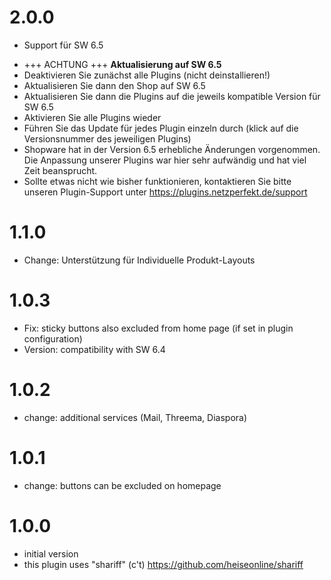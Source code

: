 # 2.0.0
- Support für SW 6.5
* +++ ACHTUNG +++ **Aktualisierung auf SW 6.5**
* Deaktivieren Sie zunächst alle Plugins (nicht deinstallieren!)
* Aktualisieren Sie dann den Shop auf SW 6.5
* Aktualisieren Sie dann die Plugins auf die jeweils kompatible Version für SW 6.5
* Aktivieren Sie alle Plugins wieder
* Führen Sie das Update für jedes Plugin einzeln durch (klick auf die Versionsnummer des jeweiligen Plugins)
* Shopware hat in der Version 6.5 erhebliche Änderungen vorgenommen. Die Anpassung unserer Plugins war hier sehr aufwändig und hat viel Zeit beansprucht.
* Sollte etwas nicht wie bisher funktionieren, kontaktieren Sie bitte unseren Plugin-Support unter https://plugins.netzperfekt.de/support

# 1.1.0
- Change: Unterstützung für Individuelle Produkt-Layouts

# 1.0.3
- Fix: sticky buttons also excluded from home page (if set in plugin configuration)
- Version: compatibility with SW 6.4

# 1.0.2
- change: additional services (Mail, Threema, Diaspora)

# 1.0.1
- change: buttons can be excluded on homepage

# 1.0.0
- initial version
- this plugin uses "shariff" (c't) https://github.com/heiseonline/shariff
 
